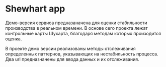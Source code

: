 
# Shewhart app

Демо-версия сервиса предназаначена для оценки стабильности производства в реальном времени. В основе сего проекта лежат контрольные карты Шухарта, благодаря методам которых произодится оценка.

В проекте демо версии реализованы методы отслеживания определенных паттернов, указывающих на нестабильность процесса. Два url предназначены для ввода данных и их отслеживания.
